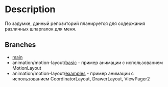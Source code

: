 # Description
По задумке, данный репозиторий планируется для содержания различных шпаргалок для меня.

## Branches
+ [main](https://github.com/friendboy1/Templates/tree/master)
+ animation/motion-layout/[basic](https://github.com/friendboy1/Templates/tree/animation/motion-layout%2Fbasic) - пример анимации с использованием MotionLayout
+ animation/motion-layout/[examples](https://github.com/friendboy1/Templates/tree/animation/motion-layout/examples) - пример анимации с использованием CoordinatorLayout, DrawerLayout, ViewPager2